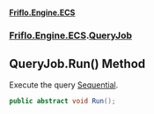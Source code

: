 #### [Friflo.Engine.ECS](index.md 'index')
### [Friflo.Engine.ECS](Friflo.Engine.ECS.md 'Friflo.Engine.ECS').[QueryJob](QueryJob.md 'Friflo.Engine.ECS.QueryJob')

## QueryJob.Run() Method

Execute the query [Sequential](JobExecution.md#Friflo.Engine.ECS.JobExecution.Sequential 'Friflo.Engine.ECS.JobExecution.Sequential').

```csharp
public abstract void Run();
```